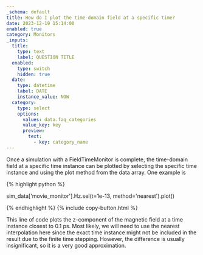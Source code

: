 ```yaml
---
_schema: default
title: How do I plot the time-domain field at a specific time?
date: 2023-12-19 15:14:00
enabled: true
category: Monitors
_inputs:
  title:
    type: text
    label: QUESTION TITLE
  enabled:
    type: switch
    hidden: true
  date:
    type: datetime
    label: DATE
    instance_value: NOW
  category:
    type: select
    options:
      values: data.faq_categories
      value_key: key
      preview:
        text:
          - key: category_name
---
```

Once a simulation with a FieldTimeMonitor is complete, the time-domain field at a specific time instance can be plotted by selecting the specific time instance and using the plot method from the data array. One example is

<div markdown class="code-snippet">{% highlight python %}

sim_data['movie_monitor'].Hz.sel(t=1e-13, method='nearest').plot()

{% endhighlight %}
{% include copy-button.html %}
</div>

This line of code plots the z-component of the magnetic field at a time instance closest to 0.1 ps. Most likely, we will need to use the nearest interpolation here since the exact time instance might not be included in the result due to the finite time stepping. However, the difference is usually insignificant, so it is a very good approximation.